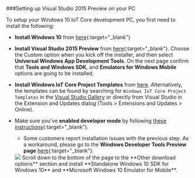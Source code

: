 ###Setting up Visual Studio 2015 Preview on your PC

To setup your Windows 10 IoT Core development PC, you first need to install the following:

* **Install Windows 10** from [here](https://dev.windows.com/en-US/downloads/windows-10-developer-tools){:target="_blank"}

* **Install Visual Studio 2015 Preview** from [here](https://dev.windows.com/en-US/downloads/install-dev-tools-visual-studio-2015){:target="_blank"}.  Choose the Custom option when you kick off the installer, and then select **Universal Windows App Development Tools**.  On the next page confirm that **Tools and Windows SDK**, and **Emulators for Windows Mobile** options are going to be installed.

* **Install Windows IoT Core Project Templates** from [here](https://visualstudiogallery.msdn.microsoft.com/06507e74-41cf-47b2-b7fe-8a2624202d36).  Alternatively, the templates can be found by searching for `Windows IoT Core Project Templates` in the [Visual Studio Gallery](https://visualstudiogallery.msdn.microsoft.com/) or directly from Visual Studio in the Extension and Updates dialog (Tools > Extensions and Updates > Online).

* Make sure you've **enabled developer mode** by following [these instructions](https://msdn.microsoft.com/library/windows/apps/xaml/dn706236.aspx){:target="_blank"}.

	* Some customers report installation issues with the previous step. As a workaround, please go to the **Windows Developer Tools Preview page** [here](https://dev.windows.com/en-US/downloads/windows-10-developer-tools){:target="_blank"}.

	<img class="screen-snippet" src="{{site.baseurl}}/images/SetupPC/download.PNG">
	Scroll down to the bottom of the page to the **Other download options** section and install **Standalone Windows 10 SDK for Windows 10** and **Microsoft Windows 10 Emulator for Mobile**.